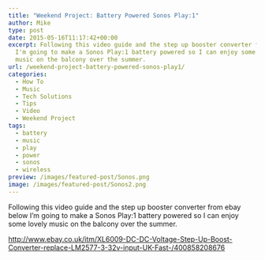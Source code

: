 ```yaml
---
title: "Weekend Project: Battery Powered Sonos Play:1"
author: Mike
type: post
date: 2015-05-16T11:17:42+00:00
excerpt: Following this video guide and the step up booster converter from ebay below
  I'm going to make a Sonos Play:1 battery powered so I can enjoy some lovely
  music on the balcony over the summer.
url: /weekend-project-battery-powered-sonos-play1/
categories:
  - How To
  - Music
  - Tech Solutions
  - Tips
  - Video
  - Weekend Project
tags:
  - battery
  - music
  - play
  - power
  - sonos
  - wireless
preview: /images/featured-post/Sonos.png
image: /images/featured-post/Sonos2.png
---
```

Following this video guide and the step up booster converter from ebay below I&#8217;m going to make a Sonos Play:1 battery powered so I can enjoy some lovely music on the balcony over the summer.



<a href="http://www.ebay.co.uk/itm/XL6009-DC-DC-Voltage-Step-Up-Boost-Converter-replace-LM2577-3-32v-input-UK-Fast-/400858208676" target="_blank" rel="noopener">http://www.ebay.co.uk/itm/XL6009-DC-DC-Voltage-Step-Up-Boost-Converter-replace-LM2577-3-32v-input-UK-Fast-/400858208676</a>